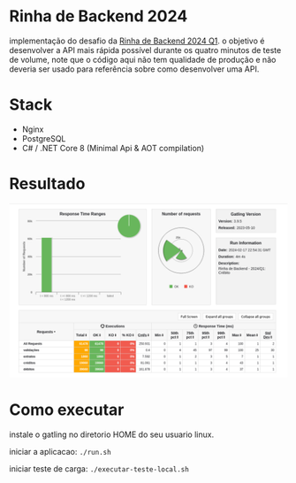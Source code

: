 # Rinha de Backend 2024

implementação do desafio da [Rinha de Backend 2024 Q1](https://github.com/zanfranceschi/rinha-de-backend-2024-q1).
o objetivo é desenvolver a API mais rápida possível durante os quatro minutos de teste de volume, note que o código aqui não tem qualidade de produção e não deveria ser usado para referência sobre como desenvolver uma API.

# Stack

- Nginx
- PostgreSQL
- C# / .NET Core 8 (Minimal Api & AOT compilation)

# Resultado

![resultado](/misc/resultado.png)

# Como executar

instale o gatling no diretorio HOME do seu usuario linux.

iniciar a aplicacao:
```./run.sh```

iniciar teste de carga:
```./executar-teste-local.sh```

